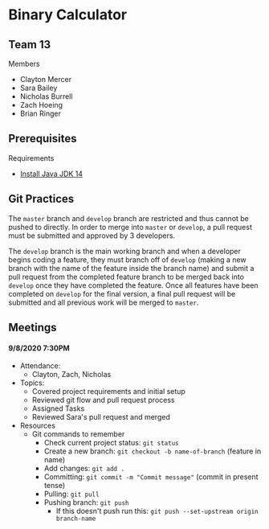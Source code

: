 # Binary Calculator
## Team 13
Members
- Clayton Mercer
- Sara Bailey
- Nicholas Burrell
- Zach Hoeing
- Brian Ringer

## Prerequisites 
Requirements
- [Install Java JDK 14](https://www.oracle.com/java/technologies/javase-jdk14-downloads.html)

## Git Practices
The <code>master</code> branch and <code>develop</code> branch are restricted and thus cannot be pushed to directly. 
In order to merge into <code>master</code> or <code>develop</code>, a pull request must be submitted and approved by 3 developers.

The <code>develop</code> branch is the main working branch and when a developer begins coding a
feature, they must branch off of <code>develop</code> (making a new branch with the name of the feature inside
the branch name) and submit a pull request from the completed feature branch to be merged back into <code>develop</code> once they have completed the feature.
Once all features have been completed on <code>develop</code> for the final version, a final pull request will be submitted and all previous
work will be merged to <code>master</code>.  

## Meetings

#### 9/8/2020 7:30PM

- Attendance: 
    - Clayton, Zach, Nicholas
- Topics: 
    - Covered project requirements and initial setup
    - Reviewed git flow and pull request process
    - Assigned Tasks
    - Reviewed Sara's pull request and merged
- Resources
    - Git commands to remember
        - Check current project status: <code>git status</code>
        - Create a new branch: <code>git checkout -b name-of-branch</code> (feature in name)
        - Add changes: <code>git add .</code>
        - Committing: <code>git commit -m "Commit message"</code> (commit in present tense)
        - Pulling: <code>git pull</code>
        - Pushing branch: <code>git push</code>
            - If this doesn't push run this: <code>git push --set-upstream origin branch-name</code>
